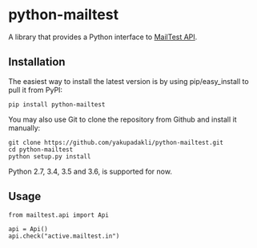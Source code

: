 # python-mailtest

A library that provides a Python interface to [MailTest API](http://mailtest.in/documentation/).

## Installation

The easiest way to install the latest version
is by using pip/easy_install to pull it from PyPI:

    pip install python-mailtest

You may also use Git to clone the repository from
Github and install it manually:

    git clone https://github.com/yakupadakli/python-mailtest.git
    cd python-mailtest
    python setup.py install

Python 2.7, 3.4, 3.5 and 3.6, is supported for now.

## Usage
    
    from mailtest.api import Api
    
    api = Api()
    api.check("active.mailtest.in")
